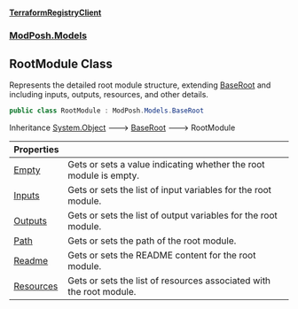#### [TerraformRegistryClient](index.md 'index')
### [ModPosh.Models](ModPosh.Models.md 'ModPosh.Models')

## RootModule Class

Represents the detailed root module structure, extending [BaseRoot](ModPosh.Models.BaseRoot.md 'ModPosh.Models.BaseRoot') and including inputs, outputs, resources, and other details.

```csharp
public class RootModule : ModPosh.Models.BaseRoot
```

Inheritance [System.Object](https://docs.microsoft.com/en-us/dotnet/api/System.Object 'System.Object') &#129106; [BaseRoot](ModPosh.Models.BaseRoot.md 'ModPosh.Models.BaseRoot') &#129106; RootModule

| Properties | |
| :--- | :--- |
| [Empty](ModPosh.Models.RootModule.Empty.md 'ModPosh.Models.RootModule.Empty') | Gets or sets a value indicating whether the root module is empty. |
| [Inputs](ModPosh.Models.RootModule.Inputs.md 'ModPosh.Models.RootModule.Inputs') | Gets or sets the list of input variables for the root module. |
| [Outputs](ModPosh.Models.RootModule.Outputs.md 'ModPosh.Models.RootModule.Outputs') | Gets or sets the list of output variables for the root module. |
| [Path](ModPosh.Models.RootModule.Path.md 'ModPosh.Models.RootModule.Path') | Gets or sets the path of the root module. |
| [Readme](ModPosh.Models.RootModule.Readme.md 'ModPosh.Models.RootModule.Readme') | Gets or sets the README content for the root module. |
| [Resources](ModPosh.Models.RootModule.Resources.md 'ModPosh.Models.RootModule.Resources') | Gets or sets the list of resources associated with the root module. |
